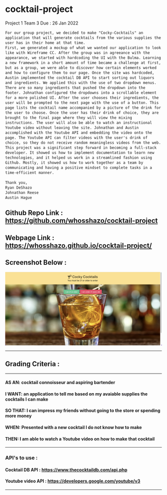# cocktail-project
 Project 1 Team 3 Due : 26 Jan 2022

    For our group project, we decided to make "Cocky-Cocktails" an application that will generate cocktails from the various supplies the user has in their home at that time. 
    First, we generated a mockup of what we wanted our application to look like with Wireframe CC. After the group was in agreeance with the appearance, we started with hardcoding the UI with the Bulma. Learning a new framework in a short amount of time became a challenge at first, but as a group, we were able to discover how certain elements worked and how to configure them to our page. Once the site was hardcoded, Austin implemented the cocktail DB API to start sorting out liquors and ingredients. We applied this with the use of two dropdown menus. There are so many ingredients that pushed the dropdown into the footer. Johnathan configured the dropdowns into a scrollable element for a more polished UI. After the user chooses their ingredients, the user will be prompted to the next page with the use of a button. This page lists the cocktail name accompanied by a picture of the drink for the user to choose. Once the user has their drink of choice, they are brought to the final page where they will view the mixing instructions. The user will also be able to watch an instructional Youtube video without leaving the site. Johnathan and Austin accomplished with the Youtube API and embedding the video onto the page. The Youtube API can filter videos with the user's drink of choice, so they do not receive random meaningless videos from the web. 
    This project was a significant step forward in becoming a full-stack developer. It showed us how to implement documentation to learn new technologies, and it helped us work in a streamlined fashion using Github. Mostly, it showed us how to work together as a team by communicating and having a positive mindset to complete tasks in a time-efficient manner.

    Thank you,
    Ryan DeShazo
    Johnathan Reese
    Austin Hague



## Github Repo Link : https://github.com/whosshazo/cocktail-project

## Webpage Link : https://whosshazo.github.io/cocktail-project/

## Screenshot Below :
![alt text](./assets/images/cocky-cocktails-screenshot.png)

---
## Grading Criteria :
---
#### AS AN: cocktail connoisseur and aspiring bartender
#### I WANT: an application to tell me based on my avaiable supplies the cocktails I can make
#### SO THAT: I can impress my friends without going to the store or spending more money
#### WHEN: Presented with a new cocktail I do not know how to make 
#### THEN: I am able to watch a Youtube video on how to make that cocktail
 
---
### API's to use :
#### Cocktail DB API : https://www.thecocktaildb.com/api.php
#### Youtube video API : https://developers.google.com/youtube/v3
---

 